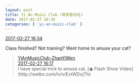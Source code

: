 ```yaml
---
layout: post
title: Yi An Music Club (易安音乐社)
date: 2017-02-27 16:34
categories: [ 'yi-an-music-club' ]
---
```


<div class="weibo-info">
  <a href="http://weibo.com/6094546964/Exu3QtOHP">2017-02-27 16:34</a>
</div>

Class finished? Not training? Went home to amuse your cat?

<!-- more -->

> <div class="weibo-post-name">
>   <a href="http://weibo.com/u/6108090526">YiAnMusicClub-ZhanYiWen</a>
> </div>
> <div class="weibo-info">
>   <a href="http://weibo.com/6108090526/ExtWDojTh">2017-02-27 16:17</a>
> </div>
> I have special trick to amuse cat. [◉ Flash Show Video](http://weibo.com/tv/v/ExtWDojTh)
